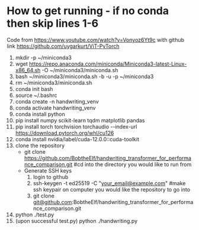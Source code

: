 # How to get running - if no conda then skip lines 1-6

Code from https://www.youtube.com/watch?v=Vonyoz6Yt9c with github link https://github.com/uygarkurt/ViT-PyTorch

1. mkdir -p ~/miniconda3
2. wget https://repo.anaconda.com/miniconda/Miniconda3-latest-Linux-x86_64.sh -O ~/miniconda3/miniconda.sh
3. bash ~/miniconda3/miniconda.sh -b -u -p ~/miniconda3
4. rm ~/miniconda3/miniconda.sh
5. conda init bash
6. source ~/.bashrc
7. conda create -n handwriting_venv
8. conda activate handwriting_venv
8. conda install python
9. pip install numpy scikit-learn tqdm matplotlib pandas
10. pip install torch torchvision torchaudio --index-url https://download.pytorch.org/whl/cu126
11. conda install nvidia/label/cuda-12.0.0::cuda-toolkit
12. clone the repository
    - git clone https://github.com/BobtheElf/handwriting_transformer_for_performance_comparison.git #cd into the directory you would like to run from
    - Generate SSH keys
        1. login to github
        2. ssh-keygen -t ed25519 -C "your_email@example.com" #make ssh keypair on computer you would like the repository to go into
        3. git clone git@github.com:BobtheElf/handwriting_transformer_for_performance_comparison.git
13. python ./test.py
14. (upon successful test.py) python ./handwriting.py